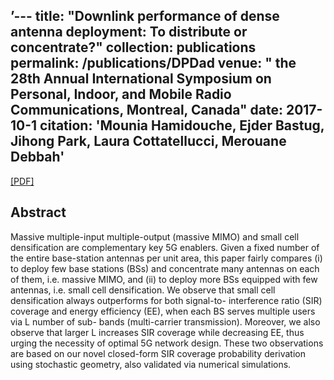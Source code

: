 ’---
title: "Downlink performance of dense antenna deployment: To distribute or concentrate?"
collection: publications
permalink: /publications/DPDad
venue: " the 28th Annual International Symposium on Personal, Indoor, and Mobile Radio Communications, Montreal, Canada"
date: 2017-10-1
citation: '<b>Mounia Hamidouche</b>, Ejder Bastug, Jihong Park, Laura Cottatellucci, Merouane Debbah'
---
[[PDF]](https://arxiv.org/pdf/1910.08868)


## Abstract
Massive multiple-input multiple-output (massive MIMO) and small cell densification are complementary key 5G enablers. Given a fixed number of the entire base-station antennas per unit area, this paper fairly compares (i) to deploy few base stations (BSs) and concentrate many antennas on each of them, i.e. massive MIMO, and (ii) to deploy more BSs equipped with few antennas, i.e. small cell densification. We observe that small cell densification always outperforms for both signal-to- interference ratio (SIR) coverage and energy efficiency (EE), when each BS serves multiple users via L number of sub- bands (multi-carrier transmission). Moreover, we also observe that larger L increases SIR coverage while decreasing EE, thus urging the necessity of optimal 5G network design. These two observations are based on our novel closed-form SIR coverage probability derivation using stochastic geometry, also validated via numerical simulations.


